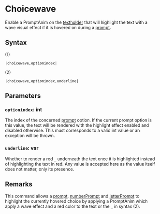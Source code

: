 # Choicewave

Enable a PromptAnim on the [textholder](../Notable%20states.md#textholder) that will highlight the text with a wave visual effect if it is hovered on during a [prompt](Prompt.md).

## Syntax

(1)

````
|choicewave,optionindex|
````

(2)

````
|choicewave,optionindex,underline|
````

## Parameters

### `optionindex`: int

The index of the concerned [prompt](Prompt.md) option. If the current prompt option is this value, the text will be rendered with the highlight effect enabled and disabled otherwise. This must corresponds to a valid int value or an exception will be thrown.

### `underline`: var

Whether to render a red `_` underneath the text once it is highlighted instead of highlighting the text in red. Any value is accepted here as the value itself does not matter, only its presence.

## Remarks

This command allows a [prompt](Prompt.md), [numberPrompt](NumberPrompt.md) and [letterPrompt](LetterPrompt.md) to highlight the currently hovered choice by applying a PromptAnim which apply a wave effect and a red color to the text or the `_` in syntax (2).
